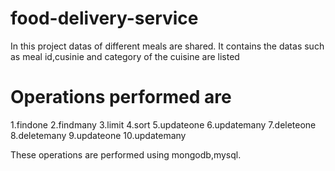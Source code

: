 # food-delivery-service
In this project datas of different meals are shared.
It contains the datas such as meal id,cusinie and category of the cuisine are listed

# Operations performed are
1.findone
2.findmany
3.limit
4.sort
5.updateone
6.updatemany
7.deleteone
8.deletemany
9.updateone
10.updatemany 

These operations are performed using mongodb,mysql.

